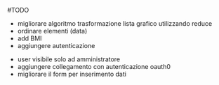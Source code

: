 #TODO
+ migliorare algoritmo trasformazione lista grafico utilizzando reduce
+ ordinare elementi (data)
+ add BMI
+ aggiungere autenticazione
- user visibile solo ad amministratore
- aggiungere collegamento con autenticazione oauth0
- migliorare il form per inserimento dati
